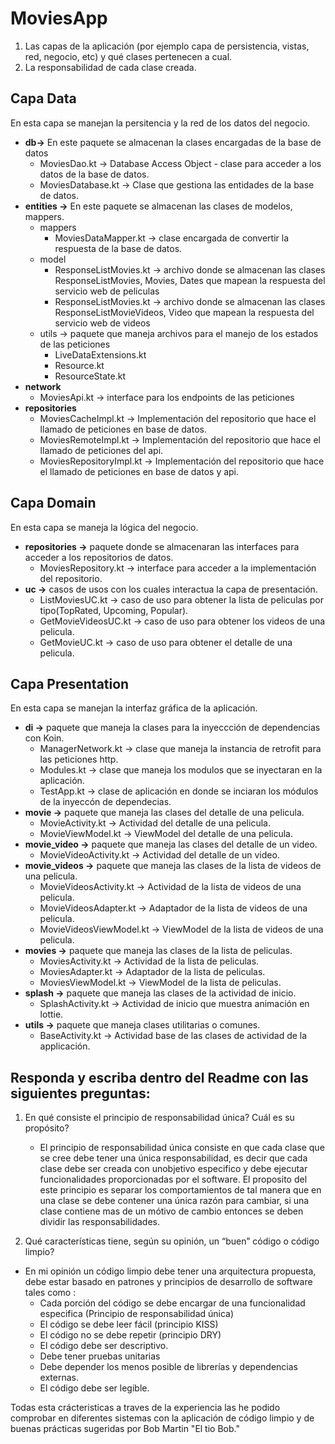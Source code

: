 # MoviesApp

1. Las capas de la aplicación (por ejemplo capa de persistencia, vistas, red, negocio, etc) y qué clases pertenecen a cual.
2. La responsabilidad de cada clase creada.

## Capa Data
 En esta capa se manejan la persitencia  y la red de los datos del negocio.
- **db->** En este paquete se almacenan la clases encargadas de la base de datos
    - MoviesDao.kt ->  Database Access Object - clase para acceder a los datos de la base de datos.
    - MoviesDatabase.kt -> Clase que gestiona las entidades de la base de datos.
- **entities ->** En este paquete se almacenan las clases de modelos, mappers.
    - mappers
        - MoviesDataMapper.kt -> clase encargada de convertir la respuesta de la base de datos.
    - model
        - ResponseListMovies.kt -> archivo donde se almacenan las clases ResponseListMovies, Movies, Dates que mapean la respuesta del servicio web de peliculas
        - ResponseListMovies.kt -> archivo donde se almacenan las clases ResponseListMovieVideos, Video que mapean la respuesta del servicio web de videos
    - utils -> paquete que maneja archivos para el manejo de los estados de las peticiones
        - LiveDataExtensions.kt
        - Resource.kt
        - ResourceState.kt
- **network**
    - MoviesApi.kt -> interface para los endpoints de las peticiones
- **repositories**
    - MoviesCacheImpl.kt -> Implementación del repositorio que hace el llamado de peticiones en base de datos.
    - MoviesRemoteImpl.kt -> Implementación del repositorio que hace el llamado de peticiones del api.
    - MoviesRepositoryImpl.kt -> Implementación del repositorio que hace el llamado de peticiones en base de datos y api.
                  
## Capa Domain 
En esta capa se maneja la lógica del negocio.
- **repositories ->** paquete donde se almacenaran las interfaces para acceder a los repositorios de datos.
    - MoviesRepository.kt -> interface para acceder a la implementación del repositorio.
- **uc ->** casos de usos con los cuales interactua la capa de presentación.
    - ListMoviesUC.kt -> caso de uso para obtener la lista de peliculas por tipo(TopRated, Upcoming, Popular).
    - GetMovieVideosUC.kt -> caso de uso para obtener los videos de una pelicula.
    - GetMovieUC.kt -> caso de uso para obtener el detalle de una pelicula.
    
## Capa Presentation
En esta capa se manejan la interfaz gráfica de la aplicación.
  - **di ->** paquete que maneja la clases para la inyeccción de dependencias con Koin.
      - ManagerNetwork.kt -> clase que maneja la instancia de retrofit para las peticiones http.
      - Modules.kt -> clase que maneja los modulos que se inyectaran en la aplicación.
      - TestApp.kt -> clase de aplicación en donde se inciaran los módulos de la inyeccón de dependecias.
  - **movie ->** paquete que maneja las clases del detalle de una pelicula.
      - MovieActivity.kt -> Actividad del detalle de una pelicula.
      - MovieViewModel.kt -> ViewModel del detalle de una pelicula.  
  - **movie_video ->** paquete que maneja las clases del detalle de un video.
      - MovieVideoActivity.kt -> Actividad del detalle de un video.
  - **movie_videos ->** paquete que maneja las clases de la lista de videos de una pelicula.
      - MovieVideosActivity.kt -> Actividad de la lista de videos de una pelicula.
      - MovieVideosAdapter.kt -> Adaptador de la lista de videos de una pelicula.
      - MovieVideosViewModel.kt -> ViewModel de la lista de videos de una pelicula.
  - **movies ->** paquete que maneja las clases de la lista de peliculas.
      - MoviesActivity.kt -> Actividad de la lista de peliculas.
      - MoviesAdapter.kt -> Adaptador de la lista de peliculas.
      - MoviesViewModel.kt -> ViewModel de la lista de peliculas.
  - **splash ->** paquete que maneja las clases de la actividad de inicio.
      - SplashActivity.kt -> Actividad de inicio que muestra animación en lottie.
  - **utils ->** paquete que maneja clases utilitarias o comunes.
      - BaseActivity.kt -> Actividad base de las clases de actividad de la applicación.
      
      
## Responda y escriba dentro del Readme con las siguientes preguntas:

1. En qué consiste el principio de responsabilidad única? Cuál es su propósito?
    - El principio de responsabilidad única consiste en que cada clase que se cree debe tener una única responsabilidad, 
    es decir que cada clase debe ser creada con unobjetivo especifico y debe ejecutar funcionalidades proporcionadas por el software.
    El proposito del este principio es separar los comportamientos de tal manera que en una clase se debe contener una única 
    razón para cambiar, si una clase contiene mas de un mótivo de cambio entonces se deben dividir las responsabilidades.
  
    

2. Qué características tiene, según su opinión, un “buen” código o código limpio?
  - En mi opinión un código limpio debe tener una arquitectura propuesta, debe estar basado en patrones y principios de desarrollo de software tales como :
      - Cada porción del código se debe encargar de una funcionalidad especifica (Principio de responsabilidad única)
      - El código se debe leer fácil (principio KISS)
      - El código no se debe repetir (principio DRY)
      - El código debe ser descriptivo.
      - Debe tener pruebas unitarias
      - Debe depender los menos posible de librerías y dependencias externas.
      - El código debe ser legible.
      
  Todas esta crácteristicas a traves de la experiencia las he podido comprobar en diferentes sistemas con la aplicación de código limpio y de buenas prácticas sugeridas por Bob Martin "El tio Bob."
      
